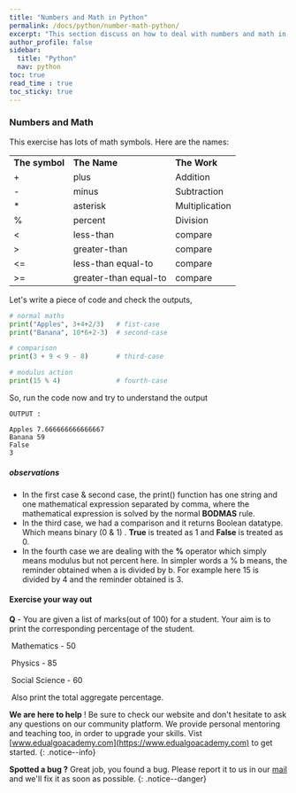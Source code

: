 ```yaml
---
title: "Numbers and Math in Python"
permalink: /docs/python/number-math-python/
excerpt: "This section discuss on how to deal with numbers and math in python"
author_profile: false
sidebar:
  title: "Python"
  nav: python
toc: true
read_time : true
toc_sticky: true
---
```


<script type="text/javascript" async
  src="https://cdn.mathjax.org/mathjax/latest/MathJax.js?config=TeX-MML-AM_CHTML">
</script>

### Numbers and Math
This exercise has lots of math symbols. Here are the names:

<table>
    <tr>
        <td>
            <b>The symbol</b>
        </td>
        <td>
            <b>The Name</b>
        </td>
        <td>
        	<b>The Work</b>
        </td>
    </tr>
    <tr>
        <td>
            +
        </td>
        <td>
            plus
        </td>
        <td>
        	Addition
        </td>
    </tr>
    <tr>
        <td>
            -
        </td>
        <td>
            minus
        </td>
        <td>
        	Subtraction
        </td>
    </tr>
    <tr>
        <td>
            *
        </td>
        <td>
            asterisk
        </td>
        <td>
        	Multiplication
        </td>
    </tr>
    <tr>
        <td>
            %
        </td>
        <td>
            percent
        </td>
        <td>
        	Division
        </td>
    </tr>
    <tr>
        <td>
            <
        </td>
        <td>
            less-than
        </td>
        <td>
        	compare
        </td>
    </tr>
    <tr>
        <td>
            >
        </td>
        <td>
            greater-than
        </td>
        <td>
        	compare
        </td>
    </tr>
    <tr>
        <td>
            <=
        </td>
        <td>
           less-than equal-to
        </td>
        <td>
        	compare
        </td>
    </tr>
    <tr>
        <td>
            >=
        </td>
        <td>
            greater-than equal-to
        </td>
        <td>
        	compare
        </td>
    </tr>
</table>


Let's write a piece of code and check the outputs,

```python
# normal maths
print("Apples", 3+4+2/3)   # fist-case
print("Banana", 10*6+2-3)  # second-case

# comparison
print(3 + 9 < 9 - 8)       # third-case

# modulus action
print(15 % 4)              # fourth-case
```

So, run the code now and try to understand the output

```
OUTPUT :

Apples 7.666666666666667
Banana 59
False
3
```

##### observations

- In the first case & second case, the print() function has one string and one mathematical expression separated by comma, where the mathematical expression is solved by the normal **BODMAS** rule.
- In the third case, we had a comparison and it returns Boolean datatype. Which means binary (0 & 1) . **True** is treated as  1 and **False** is treated as 0.
- In the fourth case we are dealing with the **%** operator which simply means modulus but not percent here. In simpler words a % b means, the reminder obtained when a is divided by b. For example here 15 is divided by 4 and the reminder obtained is 3.

#### Exercise your way out

**Q** - You are given a list of marks(out of 100) for a student. Your aim is to print the corresponding percentage of the student.

​     	Mathematics - 50

​		 Physics - 85

​		 Social Science - 60

​	Also print the total aggregate percentage.

<i class="fas fa-lightbulb fa-2x"></i> **We are here to help** ! Be sure to check our website and don't hesitate to ask any questions on our community platform. We provide personal mentoring and teaching too, in order to upgrade your skills. Vist [www.edualgoacademy.com](https://www.edualgoacademy.com) to get started.
{: .notice--info}

<i class="fas fa-bug fa-2x"></i> **Spotted a bug ?** Great job, you found a bug. Please report it to us in our [mail](mailto:founder@edualgoacademy.com) and we'll fix it as soon as possible.
{: .notice--danger}